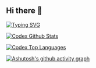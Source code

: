 ## Hi there 👋

[![Typing SVG](https://readme-typing-svg.demolab.com?font=Fira+Code&pause=1000&color=FF0000&vCenter=true&width=435&height=150&lines=Hey+There!;I+m+Codex+;A+full+Stack+FiveM+%26+Web+Developer)](https://git.io/typing-svg)

<!--
**codex-gaming26/codex-gaming26** is a ✨ _special_ ✨ repository because its `README.md` (this file) appears on your GitHub profile.

Here are some ideas to get you started:

- 🔭 I’m currently working on ...
- 🌱 I’m currently learning ...
- 👯 I’m looking to collaborate on ...
- 🤔 I’m looking for help with ...
- 💬 Ask me about ...
- 📫 How to reach me: ...
- 😄 Pronouns: ...
- ⚡ Fun fact: ...
-->
<a href="https://github.com/codex-gaming26/"><img alt="Codex Github Stats" src="https://github-readme-stats.vercel.app/api?username=codex-gaming26&show_icons=true&count_private=true&theme=transparent&hide_border=true&bg_color=0D1117&title_color=29c785&icon_color=29c785"/></a>
<br/>

<a href="https://github.com/codex-gaming26/"><img alt="Codex Top Languages" src="https://github-readme-stats.vercel.app/api/top-langs/?username=codex-gaming26&count_private=true&layout=compact&theme=react&hide_border=true&bg_color=0D1117&title_color=29c785&icon_color=29c785"/></a>
<br/>

[![Ashutosh's github activity graph](https://github-readme-activity-graph.vercel.app/graph?username=codex-gaming26&bg_color=0d1117&color=29c785&line=29c785&point=d4d4d4&area=true&hide_border=true)](https://github.com/ashutosh00710/github-readme-activity-graph)
<br/>

<a href="https://github.com/codex-gaming26/"><img alt="" src="https://komarev.com/ghpvc/?username=codex-gaming26" /></a>
